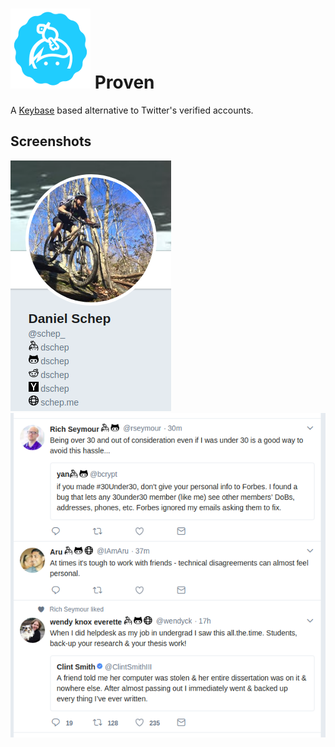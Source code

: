 # ![](./icon_128.png) Proven
A [Keybase](https://keybase.io) based alternative to Twitter's verified
accounts.

## Screenshots
![](./screenshot.png)
![](./screenshot2.png)
